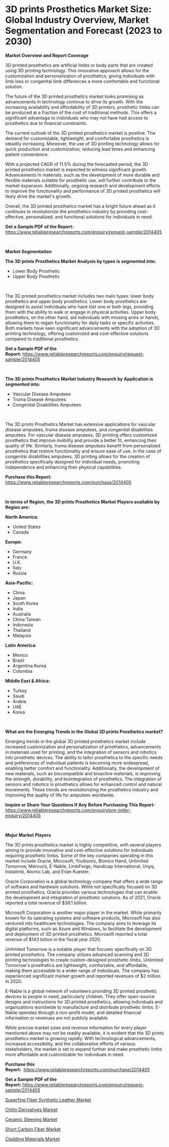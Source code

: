 <p><h1>3D prints Prosthetics Market Size: Global Industry Overview, Market Segmentation and Forecast (2023 to 2030)</h1></p><p><strong>Market Overview and Report Coverage</strong></p>
<p><p>3D printed prosthetics are artificial limbs or body parts that are created using 3D printing technology. This innovative approach allows for the customization and personalization of prosthetics, giving individuals with limb loss or congenital limb differences a more comfortable and functional solution.</p><p>The future of the 3D printed prosthetics market looks promising as advancements in technology continue to drive its growth. With the increasing availability and affordability of 3D printers, prosthetic limbs can be produced at a fraction of the cost of traditional methods. This offers a significant advantage to individuals who may not have had access to prosthetics due to financial constraints.</p><p>The current outlook of the 3D printed prosthetics market is positive. The demand for customizable, lightweight, and comfortable prosthetics is steadily increasing. Moreover, the use of 3D printing technology allows for quick production and customization, reducing lead times and enhancing patient convenience.</p><p>With a projected CAGR of 11.5% during the forecasted period, the 3D printed prosthetics market is expected to witness significant growth. Advancements in materials, such as the development of more durable and flexible materials suitable for prosthetic use, will further contribute to the market expansion. Additionally, ongoing research and development efforts to improve the functionality and performance of 3D printed prosthetics will likely drive the market's growth.</p><p>Overall, the 3D printed prosthetics market has a bright future ahead as it continues to revolutionize the prosthetics industry by providing cost-effective, personalized, and functional solutions for individuals in need.</p></p>
<p><strong>Get a Sample PDF of the Report:</strong> <a href="https://www.reliableresearchreports.com/enquiry/request-sample/2014405">https://www.reliableresearchreports.com/enquiry/request-sample/2014405</a></p>
<p>&nbsp;</p>
<p><strong>Market Segmentation</strong></p>
<p><strong>The 3D prints Prosthetics Market Analysis by types is segmented into:</strong></p>
<p><ul><li>Lower Body Prosthetic</li><li>Upper Body Prosthetic</li></ul></p>
<p>&nbsp;</p>
<p><p>The 3D printed prosthetics market includes two main types: lower body prosthetics and upper body prosthetics. Lower body prosthetics are designed to assist individuals who have lost one or both legs, providing them with the ability to walk or engage in physical activities. Upper body prosthetics, on the other hand, aid individuals with missing arms or hands, allowing them to regain functionality for daily tasks or specific activities. Both markets have seen significant advancements with the adoption of 3D printing technology, offering customized and cost-effective solutions compared to traditional prosthetics.</p></p>
<p><strong>Get a Sample PDF of the Report:</strong>&nbsp;<a href="https://www.reliableresearchreports.com/enquiry/request-sample/2014405">https://www.reliableresearchreports.com/enquiry/request-sample/2014405</a></p>
<p>&nbsp;</p>
<p><strong>The 3D prints Prosthetics Market Industry Research by Application is segmented into:</strong></p>
<p><ul><li>Vascular Disease Amputees</li><li>Truma Disease Amputees</li><li>Congenital Disabilities Amputees</li></ul></p>
<p>&nbsp;</p>
<p><p>The 3D prints Prosthetics Market has extensive applications for vascular disease amputees, truma disease amputees, and congenital disabilities amputees. For vascular disease amputees, 3D printing offers customized prosthetics that improve mobility and provide a better fit, enhancing their quality of life. Similarly, truma disease amputees benefit from personalized prosthetics that restore functionality and ensure ease of use. In the case of congenital disabilities amputees, 3D printing allows for the creation of prosthetics specifically designed for individual needs, promoting independence and enhancing their physical capabilities.</p></p>
<p><strong>Purchase this Report:</strong>&nbsp; <a href="https://www.reliableresearchreports.com/purchase/2014405">https://www.reliableresearchreports.com/purchase/2014405</a></p>
<p>&nbsp;</p>
<p><strong>In terms of Region, the 3D prints Prosthetics Market Players available by Region are:</strong></p>
<p>
    <p> <strong> North America: </strong>
        <ul>
            <li>United States</li>
            <li>Canada</li>
        </ul>
        </p> 
    <p> <strong> Europe: </strong>
        <ul>
            <li>Germany</li>
            <li>France</li>
            <li>U.K.</li>
            <li>Italy</li>
            <li>Russia</li>
        </ul>
        </p> 
    <p> <strong> Asia-Pacific: </strong>
        <ul>
            <li>China</li>
            <li>Japan</li>
            <li>South Korea</li>
            <li>India</li>
            <li>Australia</li>
            <li>China Taiwan</li>
            <li>Indonesia</li>
            <li>Thailand</li>
            <li>Malaysia</li>
        </ul>
        </p> 
    <p> <strong> Latin America: </strong>
        <ul>
            <li>Mexico</li>
            <li>Brazil</li>
            <li>Argentina Korea</li>
            <li>Colombia</li>
        </ul>
        </p> 
    <p> <strong> Middle East & Africa: </strong>
        <ul>
            <li>Turkey</li>
            <li>Saudi</li>
            <li>Arabia</li>
            <li>UAE</li>
            <li>Korea</li>
        </ul>
    </p>
    </p>
<p>&nbsp;</p>
<p><strong>What are the Emerging Trends in the Global 3D prints Prosthetics market?</strong></p>
<p><p>Emerging trends in the global 3D printed prosthetics market include increased customization and personalization of prosthetics, advancements in materials used for printing, and the integration of sensors and robotics into prosthetic devices. The ability to tailor prosthetics to the specific needs and preferences of individual patients is becoming more widespread, enabling better comfort and functionality. Additionally, the development of new materials, such as biocompatible and bioactive materials, is improving the strength, durability, and biointegration of prosthetics. The integration of sensors and robotics in prosthetics allows for enhanced control and natural movements. These trends are revolutionizing the prosthetics industry and improving the quality of life for amputees worldwide.</p></p>
<p><strong>Inquire or Share Your Questions If Any Before Purchasing This Report</strong>- <a href="https://www.reliableresearchreports.com/enquiry/pre-order-enquiry/2014405">https://www.reliableresearchreports.com/enquiry/pre-order-enquiry/2014405</a></p>
<p>&nbsp;</p>
<p><strong>Major Market Players</strong></p>
<p><p>The 3D prints prosthetics market is highly competitive, with several players aiming to provide innovative and cost-effective solutions for individuals requiring prosthetic limbs. Some of the key companies operating in this market include Oracle, Microsoft, Youbionic, Bionico Hand, Unlimited Tomorrow, Mércuris, E-Nable, LimbForge, Handicap International, Unyq, Instalimb, Atomic Lab, and Evan Kuester.</p><p>Oracle Corporation is a global technology company that offers a wide range of software and hardware solutions. While not specifically focused on 3D printed prosthetics, Oracle provides various technologies that can enable the development and integration of prosthetic solutions. As of 2021, Oracle reported a total revenue of $39.1 billion.</p><p>Microsoft Corporation is another major player in the market. While primarily known for its operating systems and software products, Microsoft has also ventured into healthcare technologies. The company aims to leverage its digital platforms, such as Azure and Windows, to facilitate the development and deployment of 3D printed prosthetics. Microsoft reported a total revenue of $143 billion in the fiscal year 2020.</p><p>Unlimited Tomorrow is a notable player that focuses specifically on 3D printed prosthetics. The company utilizes advanced scanning and 3D printing technologies to create custom-designed prosthetic limbs. Unlimited Tomorrow's prosthetics are lightweight, comfortable, and affordable, making them accessible to a wider range of individuals. The company has experienced significant market growth and reported revenues of $2 million in 2020.</p><p>E-Nable is a global network of volunteers providing 3D printed prosthetic devices to people in need, particularly children. They offer open-source designs and instructions for 3D printed prosthetics, allowing individuals and organizations worldwide to manufacture and distribute prosthetic limbs. E-Nable operates through a non-profit model, and detailed financial information or revenues are not publicly available.</p><p>While precise market sizes and revenue information for every player mentioned above may not be readily available, it is evident that the 3D prints prosthetics market is growing rapidly. With technological advancements, increased accessibility, and the collaborative efforts of various stakeholders, the market is set to expand further and make prosthetic limbs more affordable and customizable for individuals in need.</p></p>
<p><strong>Purchase this Report:</strong>&nbsp;&nbsp;<a href="https://www.reliableresearchreports.com/purchase/2014405">https://www.reliableresearchreports.com/purchase/2014405</a></p>
<p></p>
<p><strong>Get a Sample PDF of the Report:</strong>&nbsp;<a href="https://www.reliableresearchreports.com/enquiry/request-sample/2014405">https://www.reliableresearchreports.com/enquiry/request-sample/2014405</a></p>
<p><p><a href="https://medium.com/@ikeschumm/superfine-fiber-synthetic-leather-market-trends-and-market-analysis-forecasted-for-period-2023-2030-5c8a74d8331b">Superfine Fiber Synthetic Leather Market</a></p><p><a href="https://medium.com/@lylaberge1964/chitin-derivatives-market-trends-forecast-and-competitive-analysis-to-2030-7d54d82b0839">Chitin Derivatives Market</a></p><p><a href="https://medium.com/@beaugrant15/ceramic-sleeving-market-competitive-analysis-market-trends-and-forecast-to-2030-8a9e914e59ad">Ceramic Sleeving Market</a></p><p><a href="https://medium.com/@henrykihn/short-carbon-fiber-market-insights-into-market-cagr-market-trends-and-growth-strategies-ce6ecedc7db0">Short Carbon Fiber Market</a></p><p><a href="https://medium.com/@jacesipes1996/cladding-materials-market-exploring-market-share-market-trends-and-future-growth-384824a8d894">Cladding Materials Market</a></p></p>